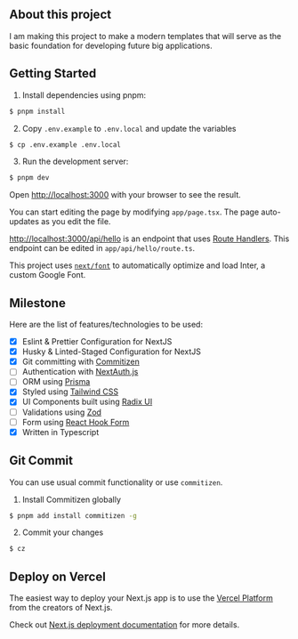 ## About this project

I am making this project to make a modern templates that will serve as the basic foundation for developing future big applications.

## Getting Started

1. Install dependencies using pnpm:

```bash
$ pnpm install
```

2. Copy `.env.example` to `.env.local` and update the variables

```bash
$ cp .env.example .env.local
```

3. Run the development server:

```bash
$ pnpm dev
```

Open [http://localhost:3000](http://localhost:3000) with your browser to see the result.

You can start editing the page by modifying `app/page.tsx`. The page auto-updates as you edit the file.

[http://localhost:3000/api/hello](http://localhost:3000/api/hello) is an endpoint that uses [Route Handlers](https://beta.nextjs.org/docs/routing/route-handlers). This endpoint can be edited in `app/api/hello/route.ts`.

This project uses [`next/font`](https://nextjs.org/docs/basic-features/font-optimization) to automatically optimize and load Inter, a custom Google Font.

## Milestone

Here are the list of features/technologies to be used:

- [x] Eslint & Prettier Configuration for NextJS
- [x] Husky & Linted-Staged Configuration for NextJS
- [x] Git committing with [Commitizen](https://commitizen-tools.github.io/commitizen/)
- [ ] Authentication with [NextAuth.js](https://next-auth.js.org/)
- [ ] ORM using [Prisma](https://www.prisma.io/)
- [x] Styled using [Tailwind CSS](https://tailwindcss.com/)
- [x] UI Components built using [Radix UI](https://www.radix-ui.com/)
- [ ] Validations using [Zod](https://github.com/colinhacks/zod)
- [ ] Form using [React Hook Form](https://react-hook-form.com/)
- [x] Written in Typescript

## Git Commit

You can use usual commit functionality or use `commitizen`.

1. Install Commitizen globally

```bash
$ pnpm add install commitizen -g
```

2. Commit your changes

```bash
$ cz
```

## Deploy on Vercel

The easiest way to deploy your Next.js app is to use the [Vercel Platform](https://vercel.com/new?utm_medium=default-template&filter=next.js&utm_source=create-next-app&utm_campaign=create-next-app-readme) from the creators of Next.js.

Check out [Next.js deployment documentation](https://nextjs.org/docs/deployment) for more details.
